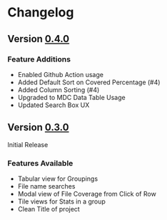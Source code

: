 # Changelog

## Version [0.4.0](https://github.com/chiefpansancolt/devise_materialize/releases/tag/0.4.0)

### Feature Additions
- Enabled Github Action usage
- Added Default Sort on Covered Percentage (#4)
- Added Column Sorting (#4)
- Upgraded to MDC Data Table Usage
- Updated Search Box UX

## Version [0.3.0](https://github.com/chiefpansancolt/devise_materialize/releases/tag/0.3.0)

Initial Release

### Features Available

- Tabular view for Groupings
- File name searches
- Modal view of File Coverage from Click of Row
- Tile views for Stats in a group
- Clean Title of project
